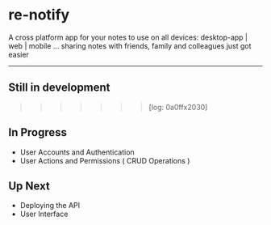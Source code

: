 # re-notify

A cross platform app for your notes to use on all devices: desktop-app | web | mobile ... sharing notes with friends, family and colleagues just got easier

-------------------------------------------------------------------

## Still in development
>>>>>>> [log: 0a0ffx2030]

## In Progress
* User Accounts and Authentication
* User Actions and Permissions ( CRUD Operations )

## Up Next
* Deploying the API
* User Interface
